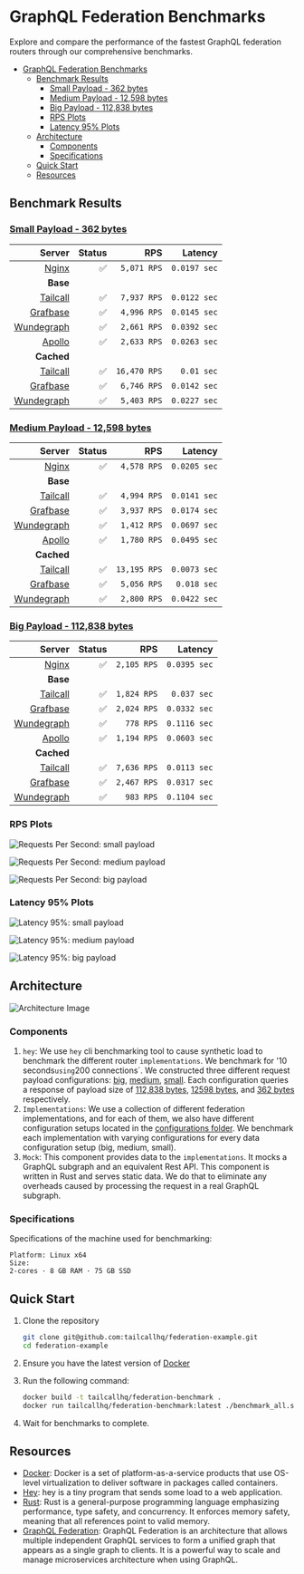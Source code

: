 # GraphQL Federation Benchmarks

Explore and compare the performance of the fastest GraphQL federation routers through our comprehensive benchmarks.

- [GraphQL Federation Benchmarks](#graphql-federation-benchmarks)
  - [Benchmark Results](#benchmark-results)
    - [Small Payload - 362 bytes](#small-payload---362-bytes)
    - [Medium Payload - 12,598 bytes](#medium-payload---12598-bytes)
    - [Big Payload - 112,838 bytes](#big-payload---112838-bytes)
    - [RPS Plots](#rps-plots)
    - [Latency 95% Plots](#latency-95-plots)
  - [Architecture](#architecture)
    - [Components](#components)
    - [Specifications](#specifications)
  - [Quick Start](#quick-start)
  - [Resources](#resources)

## Benchmark Results

<!-- PERFORMANCE_RESULTS_START -->
### [Small Payload - 362 bytes](./source/small.json)
| Server | Status | RPS | Latency |
| ---: | ---: | ---: | ---: |
| [Nginx](https://nginx.org/en/) | ✅ | `5,071 RPS` | `0.0197 sec` |
| **Base** | | | |
| [Tailcall](https://github.com/tailcallhq/tailcall) | ✅ | `7,937 RPS` | `0.0122 sec` |
| [Grafbase](https://github.com/grafbase/grafbase) | ✅ | `4,996 RPS` | `0.0145 sec` |
| [Wundegraph](https://github.com/wundergraph/cosmo) | ✅ | `2,661 RPS` | `0.0392 sec` |
| [Apollo](https://github.com/apollographql/router) | ✅ | `2,633 RPS` | `0.0263 sec` |
| **Cached** | | | |
| [Tailcall](https://github.com/tailcallhq/tailcall) | ✅ | `16,470 RPS` | `0.01 sec` |
| [Grafbase](https://github.com/grafbase/grafbase) | ✅ | `6,746 RPS` | `0.0142 sec` |
| [Wundegraph](https://github.com/wundergraph/cosmo) | ✅ | `5,403 RPS` | `0.0227 sec` |
### [Medium Payload - 12,598 bytes](./source/medium.json)
| Server | Status | RPS | Latency |
| ---: | ---: | ---: | ---: |
| [Nginx](https://nginx.org/en/) | ✅ | `4,578 RPS` | `0.0205 sec` |
| **Base** | | | |
| [Tailcall](https://github.com/tailcallhq/tailcall) | ✅ | `4,994 RPS` | `0.0141 sec` |
| [Grafbase](https://github.com/grafbase/grafbase) | ✅ | `3,937 RPS` | `0.0174 sec` |
| [Wundegraph](https://github.com/wundergraph/cosmo) | ✅ | `1,412 RPS` | `0.0697 sec` |
| [Apollo](https://github.com/apollographql/router) | ✅ | `1,780 RPS` | `0.0495 sec` |
| **Cached** | | | |
| [Tailcall](https://github.com/tailcallhq/tailcall) | ✅ | `13,195 RPS` | `0.0073 sec` |
| [Grafbase](https://github.com/grafbase/grafbase) | ✅ | `5,056 RPS` | `0.018 sec` |
| [Wundegraph](https://github.com/wundergraph/cosmo) | ✅ | `2,800 RPS` | `0.0422 sec` |
### [Big Payload - 112,838 bytes](./source/big.json)
| Server | Status | RPS | Latency |
| ---: | ---: | ---: | ---: |
| [Nginx](https://nginx.org/en/) | ✅ | `2,105 RPS` | `0.0395 sec` |
| **Base** | | | |
| [Tailcall](https://github.com/tailcallhq/tailcall) | ✅ | `1,824 RPS` | `0.037 sec` |
| [Grafbase](https://github.com/grafbase/grafbase) | ✅ | `2,024 RPS` | `0.0332 sec` |
| [Wundegraph](https://github.com/wundergraph/cosmo) | ✅ | `778 RPS` | `0.1116 sec` |
| [Apollo](https://github.com/apollographql/router) | ✅ | `1,194 RPS` | `0.0603 sec` |
| **Cached** | | | |
| [Tailcall](https://github.com/tailcallhq/tailcall) | ✅ | `7,636 RPS` | `0.0113 sec` |
| [Grafbase](https://github.com/grafbase/grafbase) | ✅ | `2,467 RPS` | `0.0317 sec` |
| [Wundegraph](https://github.com/wundergraph/cosmo) | ✅ | `983 RPS` | `0.1104 sec` |
<!-- PERFORMANCE_RESULTS_END -->

### RPS Plots

![Requests Per Second: small payload](./files/rps_small.png)

![Requests Per Second: medium payload](./files/rps_medium.png)

![Requests Per Second: big payload](./files/rps_big.png)

### Latency 95% Plots

![Latency 95%: small payload](./files/p95_small.png)

![Latency 95%: medium payload](./files/p95_medium.png)

![Latency 95%: big payload](./files/p95_big.png)

## Architecture

![Architecture Image](./files/architecture.svg)

### Components

1. `hey`: We use `hey` cli benchmarking tool to cause synthetic load to benchmark the different router `implementations`. We benchmark for '10 seconds`using`200 connections`. We constructed three different request payload configurations: [big](./scripts/bench-hey-big.json), [medium](./scripts/bench-hey-medium.json), [small](./scripts/bench-hey-small.json). Each configuration queries a response of payload size of [112,838 bytes](./source/big.json), [12598 bytes](./source/medium.json), and [362 bytes](./source/small.json) respectively.
2. `Implementations`: We use a collection of different federation implementations, and for each of them, we also have different configuration setups located in the [configurations folder](./configurations/). We benchmark each implementation with varying configurations for every data configuration setup (big, medium, small).
3. `Mock`: This component provides data to the `implementations`. It mocks a GraphQL subgraph and an equivalent Rest API. This component is written in Rust and serves static data. We do that to eliminate any overheads caused by processing the request in a real GraphQL subgraph.

### Specifications

Specifications of the machine used for benchmarking:

```
Platform: Linux x64
Size:
2-cores · 8 GB RAM · 75 GB SSD
```

## Quick Start

1. Clone the repository

   ```bash
   git clone git@github.com:tailcallhq/federation-example.git
   cd federation-example
   ```

2. Ensure you have the latest version of [Docker](https://docs.docker.com/engine/install/)

3. Run the following command:
   ```bash
   docker build -t tailcallhq/federation-benchmark .
   docker run tailcallhq/federation-benchmark:latest ./benchmark_all.sh
   ```
4. Wait for benchmarks to complete.

## Resources

- [Docker](https://www.docker.com/): Docker is a set of platform-as-a-service products that use OS-level virtualization to deliver software in packages called containers.
- [Hey](https://github.com/rakyll/hey): hey is a tiny program that sends some load to a web application.
- [Rust](https://www.rust-lang.org/): Rust is a general-purpose programming language emphasizing performance, type safety, and concurrency. It enforces memory safety, meaning that all references point to valid memory.
- [GraphQL Federation](https://graphql.com/learn/federated-architecture/): GraphQL Federation is an architecture that allows multiple independent GraphQL services to form a unified graph that appears as a single graph to clients. It is a powerful way to scale and manage microservices architecture when using GraphQL.
